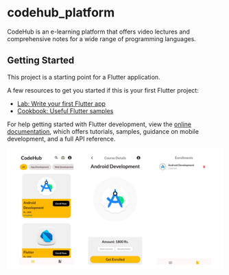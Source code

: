 # codehub_platform

CodeHub is an e-learning platform that offers video lectures and comprehensive notes for a wide range of programming languages.

## Getting Started

This project is a starting point for a Flutter application.

A few resources to get you started if this is your first Flutter project:

- [Lab: Write your first Flutter app](https://docs.flutter.dev/get-started/codelab)
- [Cookbook: Useful Flutter samples](https://docs.flutter.dev/cookbook)

For help getting started with Flutter development, view the
[online documentation](https://docs.flutter.dev/), which offers tutorials,
samples, guidance on mobile development, and a full API reference.


![Image Alt](https://github.com/akshitrajput/Project-CodeHub/blob/master/APP_UI_Screenshots.jpg)
